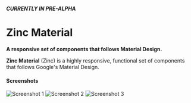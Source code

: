 **_CURRENTLY IN PRE-ALPHA_**

# Zinc Material
**A responsive set of components that follows Material Design.**

**Zinc Material** (Zinc) is a highly responsive, functional set of components that follows Google's Material Design.

#### Screenshots
![Screenshot 1](https://i.imgur.com/Q6TtQBe.png)
![Screenshot 2](https://i.imgur.com/vkLFQcL.png)
![Screenshot 3](https://i.imgur.com/0AwEhkq.png)

